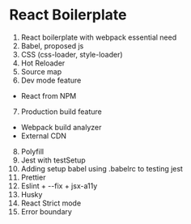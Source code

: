 # React Boilerplate

1. React boilerplate with webpack essential need
2. Babel, proposed js
3. CSS (css-loader, style-loader)
4. Hot Reloader
5. Source map
6. Dev mode feature

- React from NPM

7. Production build feature

- Webpack build analyzer
- External CDN

8. Polyfill
9. Jest with testSetup
10. Adding setup babel using .babelrc to testing jest
11. Prettier
12. Eslint + --fix + jsx-a11y
13. Husky
14. React Strict mode
15. Error boundary
